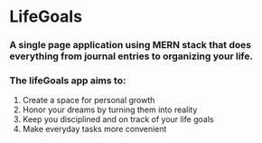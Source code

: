 # LifeGoals

### A single page application using MERN stack that does everything from journal entries to organizing your life.

### The lifeGoals app aims to:
1. Create a space for personal growth
2. Honor your dreams by turning them into reality
3. Keep you disciplined and on track of your life goals
4. Make everyday tasks more convenient
